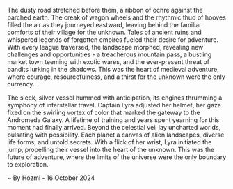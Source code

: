 
The dusty road stretched before them, a ribbon of ochre against the parched earth. The creak of wagon wheels and the rhythmic thud of hooves filled the air as they journeyed eastward, leaving behind the familiar comforts of their village for the unknown. Tales of ancient ruins and whispered legends of forgotten empires fueled their desire for adventure. With every league traversed, the landscape morphed, revealing new challenges and opportunities - a treacherous mountain pass, a bustling market town teeming with exotic wares, and the ever-present threat of bandits lurking in the shadows. This was the heart of medieval adventure, where courage, resourcefulness, and a thirst for the unknown were the only currency.

The sleek, silver vessel hummed with anticipation, its engines thrumming a symphony of interstellar travel. Captain Lyra adjusted her helmet, her gaze fixed on the swirling vortex of color that marked the gateway to the Andromeda Galaxy. A lifetime of training and years spent yearning for this moment had finally arrived. Beyond the celestial veil lay uncharted worlds, pulsating with possibility. Each planet a canvas of alien landscapes, diverse life forms, and untold secrets. With a flick of her wrist, Lyra initiated the jump, propelling their vessel into the heart of the unknown. This was the future of adventure, where the limits of the universe were the only boundary to exploration. 

~ By Hozmi - 16 October 2024

